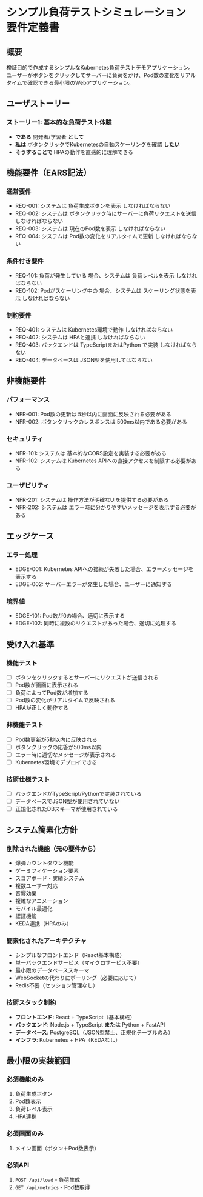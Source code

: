 # シンプル負荷テストシミュレーション 要件定義書

## 概要

検証目的で作成するシンプルなKubernetes負荷テストデモアプリケーション。ユーザーがボタンをクリックしてサーバーに負荷をかけ、Pod数の変化をリアルタイムで確認できる最小限のWebアプリケーション。

## ユーザストーリー

### ストーリー1: 基本的な負荷テスト体験

- **である** 開発者/学習者 **として**
- **私は** ボタンクリックでKubernetesの自動スケーリングを確認 **したい**
- **そうすることで** HPAの動作を直感的に理解できる

## 機能要件（EARS記法）

### 通常要件

- REQ-001: システムは 負荷生成ボタンを表示 しなければならない
- REQ-002: システムは ボタンクリック時にサーバーに負荷リクエストを送信 しなければならない
- REQ-003: システムは 現在のPod数を表示 しなければならない
- REQ-004: システムは Pod数の変化をリアルタイムで更新 しなければならない

### 条件付き要件

- REQ-101: 負荷が発生している 場合、システムは 負荷レベルを表示 しなければならない
- REQ-102: Podがスケーリング中の 場合、システムは スケーリング状態を表示 しなければならない

### 制約要件

- REQ-401: システムは Kubernetes環境で動作 しなければならない
- REQ-402: システムは HPAと連携 しなければならない
- REQ-403: バックエンドは TypeScriptまたはPython で実装 しなければならない
- REQ-404: データベースは JSON型を使用してはならない

## 非機能要件

### パフォーマンス

- NFR-001: Pod数の更新は 5秒以内に画面に反映される必要がある
- NFR-002: ボタンクリックのレスポンスは 500ms以内である必要がある

### セキュリティ

- NFR-101: システムは 基本的なCORS設定を実装する必要がある
- NFR-102: システムは Kubernetes APIへの直接アクセスを制限する必要がある

### ユーザビリティ

- NFR-201: システムは 操作方法が明確なUIを提供する必要がある
- NFR-202: システムは エラー時に分かりやすいメッセージを表示する必要がある

## エッジケース

### エラー処理

- EDGE-001: Kubernetes APIへの接続が失敗した場合、エラーメッセージを表示する
- EDGE-002: サーバーエラーが発生した場合、ユーザーに通知する

### 境界値

- EDGE-101: Pod数が0の場合、適切に表示する
- EDGE-102: 同時に複数のリクエストがあった場合、適切に処理する

## 受け入れ基準

### 機能テスト

- [ ] ボタンをクリックするとサーバーにリクエストが送信される
- [ ] Pod数が画面に表示される
- [ ] 負荷によってPod数が増加する
- [ ] Pod数の変化がリアルタイムで反映される
- [ ] HPAが正しく動作する

### 非機能テスト

- [ ] Pod数更新が5秒以内に反映される
- [ ] ボタンクリックの応答が500ms以内
- [ ] エラー時に適切なメッセージが表示される
- [ ] Kubernetes環境でデプロイできる

### 技術仕様テスト

- [ ] バックエンドがTypeScript/Pythonで実装されている
- [ ] データベースでJSON型が使用されていない
- [ ] 正規化されたDBスキーマが使用されている

## システム簡素化方針

### 削除された機能（元の要件から）

- 爆弾カウントダウン機能
- ゲーミフィケーション要素
- スコアボード・実績システム
- 複数ユーザー対応
- 音響効果
- 複雑なアニメーション
- モバイル最適化
- 認証機能
- KEDA連携（HPAのみ）

### 簡素化されたアーキテクチャ

- シンプルなフロントエンド（React基本構成）
- 単一バックエンドサービス（マイクロサービス不要）
- 最小限のデータベーススキーマ
- WebSocketの代わりにポーリング（必要に応じて）
- Redis不要（セッション管理なし）

### 技術スタック制約

- **フロントエンド**: React + TypeScript（基本構成）
- **バックエンド**: Node.js + TypeScript **または** Python + FastAPI
- **データベース**: PostgreSQL（JSON型禁止、正規化テーブルのみ）
- **インフラ**: Kubernetes + HPA（KEDAなし）

## 最小限の実装範囲

### 必須機能のみ

1. 負荷生成ボタン
2. Pod数表示
3. 負荷レベル表示
4. HPA連携

### 必須画面のみ

1. メイン画面（ボタン＋Pod数表示）

### 必須API

1. `POST /api/load` - 負荷生成
2. `GET /api/metrics` - Pod数取得